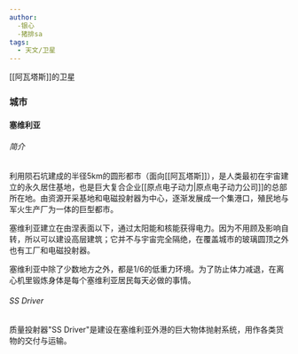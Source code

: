 ```yaml
---
author: 
  -银心 
  -猪排sa
tags:
  - 天文/卫星
---
```

[[阿瓦塔斯]]的卫星

### 城市
#### 塞维利亚
###### 简介
利用陨石坑建成的半径5km的圆形都市（面向[[阿瓦塔斯]]），是人类最初在宇宙建立的永久居住基地，也是巨大复合企业[[原点电子动力|原点电子动力公司]]的总部所在地。由资源开采基地和电磁投射器为中心，逐渐发展成一个集港口，殖民地与军火生产厂为一体的巨型都市。

塞维利亚建立在由涅表面以下，通过太阳能和核能获得电力。因为不用顾及影响自转，所以可以建设高层建筑；它并不与宇宙完全隔绝，在覆盖城市的玻璃圆顶之外也有工厂和电磁投射器。

塞维利亚中除了少数地方之外，都是1/6的低重力环境。为了防止体力减退，在离心机里锻炼身体是每个塞维利亚居民每天必做的事情。
###### SS Driver
质量投射器"SS Driver"是建设在塞维利亚外港的巨大物体抛射系统，用作各类货物的交付与运输。